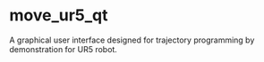 # move_ur5_qt
A graphical user interface designed for trajectory programming by demonstration for UR5 robot.
